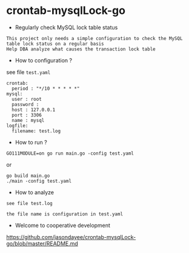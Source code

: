 # crontab-mysqlLock-go

- Regularly check MySQL lock table status

```
This project only needs a simple configuration to check the MySQL table lock status on a regular basis
Help DBA analyze what causes the transaction lock table
```

- How to configuration ?

see file `test.yaml`

```
crontab:
  period : "*/10 * * * * *"
mysql:
  user : root
  password :
  host : 127.0.0.1
  port : 3306
  name : mysql
logfile:
  filename: test.log

```

- How to run ?

```
GO111MODULE=on go run main.go -config test.yaml
```

or

```
go build main.go
./main -config test.yaml
```

- How to analyze

```
see file test.log

the file name is configuration in test.yaml
```

- Welcome to cooperative development

https://github.com/jasondayee/crontab-mysqlLock-go/blob/master/README.md
